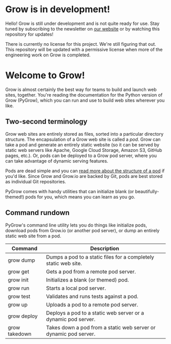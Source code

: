 # Grow is in development!

Hello! Grow is still under development and is not quite ready for use. Stay tuned by subscribing to the newsletter on [our website](http://grow.io) or by watching this repository for updates!

There is currently no license for this project. We're still figuring that out. This repository will be updated with a permissive license when more of the engineering work on Grow is completed.

# Welcome to Grow!

Grow is almost certainly the best way for teams to build and launch web sites, together. You're reading the documentation for the Python version of Grow (PyGrow), which you can run and use to build web sites wherever you like.

## Two-second terminology

Grow web sites are entirely stored as files, sorted into a particular directory structure. The encapsulation of a Grow web site is called a *pod*. Grow can take a pod and generate an entirely static website (so it can be served by static web servers like Apache, Google Cloud Storage, Amazon S3, GitHub pages, etc.). Or, pods can be deployed to a Grow pod server, where you can take advantage of dynamic serving features.

Pods are dead simple and you can [read more about the structure of a pod](#) if you'd like. Since Grow and Grow.io are backed by Git, pods are best stored as individual Git repositories.

PyGrow comes with handy utilities that can initialize blank (or beautifully-themed!) pods for you, which means you can learn as you go.

## Command rundown

PyGrow's command line utility lets you do things like initialize pods, download pods from Grow.io (or another pod server), or dump an entirely static web site from a pod.

Command | Description
--- | ---
grow dump | Dumps a pod to a static files for a completely static web site.
grow get | Gets a pod from a remote pod server.
grow init | Initializes a blank (or themed) pod.
grow run | Starts a local pod server.
grow test | Validates and runs tests against a pod.
grow up | Uploads a pod to a remote pod server.
grow deploy | Deploys a pod to a static web server or a dynamic pod server.
grow takedown | Takes down a pod from a static web server or dynamic pod server.
